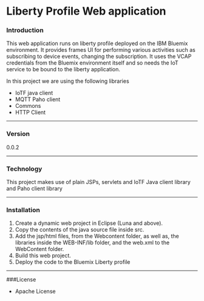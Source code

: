 # Liberty Profile Web application
### Introduction

This web application runs on liberty profile deployed on the IBM Bluemix environment. It provides frames UI for performing various activities such as subscribing to device events, changing the subscription. It uses the VCAP credentials from the Bluemix environment itself and so needs the IoT service to be bound to the liberty application.

In this project we are using the following libraries
  - IoTF java client
  - MQTT Paho client
  - Commons
  - HTTP Client
  

---
### Version
0.0.2

---
### Technology

This project makes use of plain JSPs, servlets and IoTF Java client library and Paho client library


---
### Installation
1. Create a dynamic web project in Eclipse (Luna and above).
2. Copy the contents of the java source file inside src. 
3. Add the jsp/html files, from the Webcontent folder, as well as, the libraries inside the WEB-INF/lib folder, and the web.xml to the WebContent folder.
4. Build this web project.
5. Deploy the code to the Bluemix Liberty profile


---

###License
 - Apache License

